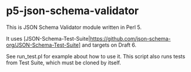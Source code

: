 # p5-json-schema-validator
This is JSON Schema Validator module written in Perl 5.

It uses [JSON-Schema-Test-Suite|https://github.com/json-schema-org/JSON-Schema-Test-Suite] and targets on Draft 6.

See run_test.pl for example about how to use it. This script also runs tests from Test Suite, which must be cloned by itself.
